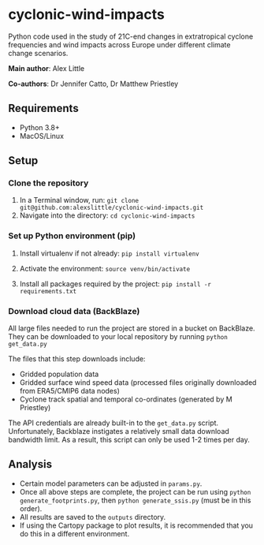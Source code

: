 # cyclonic-wind-impacts
Python code used in the study of 21C-end changes in extratropical cyclone frequencies and wind impacts across Europe under different climate change scenarios.

**Main author**: Alex Little

**Co-authors**: Dr Jennifer Catto, Dr Matthew Priestley

## Requirements
- Python 3.8+
- MacOS/Linux

## Setup

### Clone the repository
1. In a Terminal window, run: `git clone git@github.com:alexslittle/cyclonic-wind-impacts.git`
2. Navigate into the directory: `cd cyclonic-wind-impacts`

### Set up Python environment (pip)

1. Install virtualenv if not already: `pip install virtualenv`
2. Activate the environment: `source venv/bin/activate`

3. Install all packages required by the project: `pip install -r requirements.txt`

### Download cloud data (BackBlaze)

All large files needed to run the project are stored in a bucket on BackBlaze.
They can be downloaded to your local repository by running `python get_data.py`

The files that this step downloads include:
- Gridded population data
- Gridded surface wind speed data (processed files originally downloaded from ERA5/CMIP6 data nodes)
- Cyclone track spatial and temporal co-ordinates (generated by M Priestley)

The API credentials are already built-in to the `get_data.py` script. 
Unfortunately, Backblaze instigates a relatively small data download bandwidth limit.
As a result, this script can only be used 1-2 times per day.

## Analysis
- Certain model parameters can be adjusted in `params.py`.
- Once all above steps are complete, the project can be run using `python generate_footprints.py`,
then `python generate_ssis.py` (must be in this order).
- All results are saved to the `outputs` directory.
- If using the Cartopy package to plot results, it is recommended that you do this in a different environment.